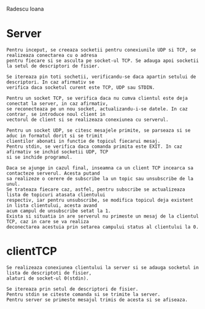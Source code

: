 Radescu Ioana

# Server

	Pentru inceput, se creeaza socketii pentru conexiunile UDP si TCP, se realizeaza conectarea cu o adresa 
	pentru fiecare si se asculta pe socket-ul TCP. Se adauga apoi socketii la setul de descriptori de fisier.

	Se itereaza pin toti sochetii, verificandu-se daca apartin setului de descriptori. In caz afirmativ se 
	verifica daca socketul curent este TCP, UDP sau STDIN.

	Pentru un socket TCP, se verifica daca nu cumva clientul este deja conectat la server, in caz afirmativ, 
	se reconecteaza pe un nou socket, actualizandu-i-se datele. In caz contrar, se introduce noul client in 
	vectorul de client si se realizeaza conexiunea cu serverul.

	Pentru un socket UDP, se citesc mesajele primite, se parseaza si se aduc in formatul dorit si se trimit 
	clientilor abonati in functie de topicul fiecarui mesaj.
	Pentru stdin, se verifica daca comanda primita este EXIT. In caz afirmativ se inchid socketii UDP, TCP 
	si se inchide programul.

	Daca se ajunge in cazul final, inseamna ca un client TCP incearca sa contacteze serverul. Acesta putand 
	sa realizeze o cerere de subscribe la un topic sau unsubscribe de la unul. 
	Se trateaza fiecare caz, astfel, pentru subscribe se actualizeaza lista de topicuri atasata clientului 
	respectiv, iar pentru unsubscribe, se modifica topicul deja existent in lista clientului, acesta avand 
	acum campul de unsubscribe setat la 1.
	Exista si situatia in are serverul nu primeste un mesaj de la clientul TCP, caz in care se va realiza 
	deconectarea acestuia prin setarea campului status al clientului la 0.

# clientTCP

	Se realizeaza conexiunea clientului la server si se adauga socketul in lista de descriptoti de fisier, 
	alaturi de socket-ul 0(stdin).
	
	Se itereaza prin setul de descriptori de fisier. 
	Pentru stdin se citeste comanda si se trimite la server.
	Pentru server se primeste mesajul trimis de acesta si se afiseaza.

